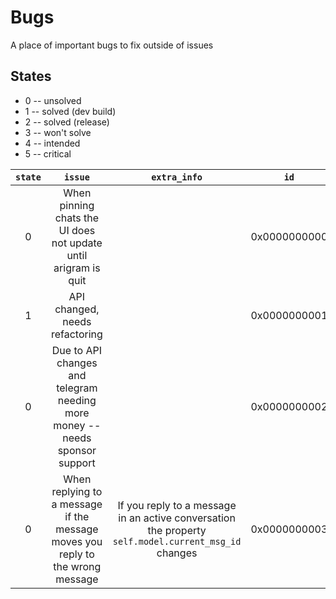 # Bugs
A place of important bugs to fix outside of issues

## States
- 0 -- unsolved
- 1 -- solved (dev build)
- 2 -- solved (release)
- 3 -- won't solve
- 4 -- intended
- 5 -- critical

|   `state`   | `issue`                                                                         | `extra_info`                                                                                                      |     `id`     |
| :---------: | :-----------------------------------------------------------------------------: | :---------------------------------------------------------------------------------------------------------------: | :----------: |
|      0      | When pinning chats the UI does not update until arigram is quit                 |                                                                                                                   | 0x0000000000 |
|      1      | API changed, needs refactoring                                                  |                                                                                                                   | 0x0000000001 |
|      0      | Due to API changes and telegram needing more money -- needs sponsor support     |                                                                                                                   | 0x0000000002 |
|      0      | When replying to a message if the message moves you reply to the wrong message  | If you reply to a message in an active conversation the property `self.model.current_msg_id` changes              | 0x0000000003 |


